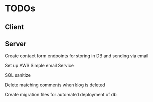 # TODOs


## Client



## Server
Create contact form endpoints for storing in DB and sending via email

Set up AWS Simple email Service

SQL sanitize

Delete matching comments when blog is deleted

Create migration files for automated deployment of db
